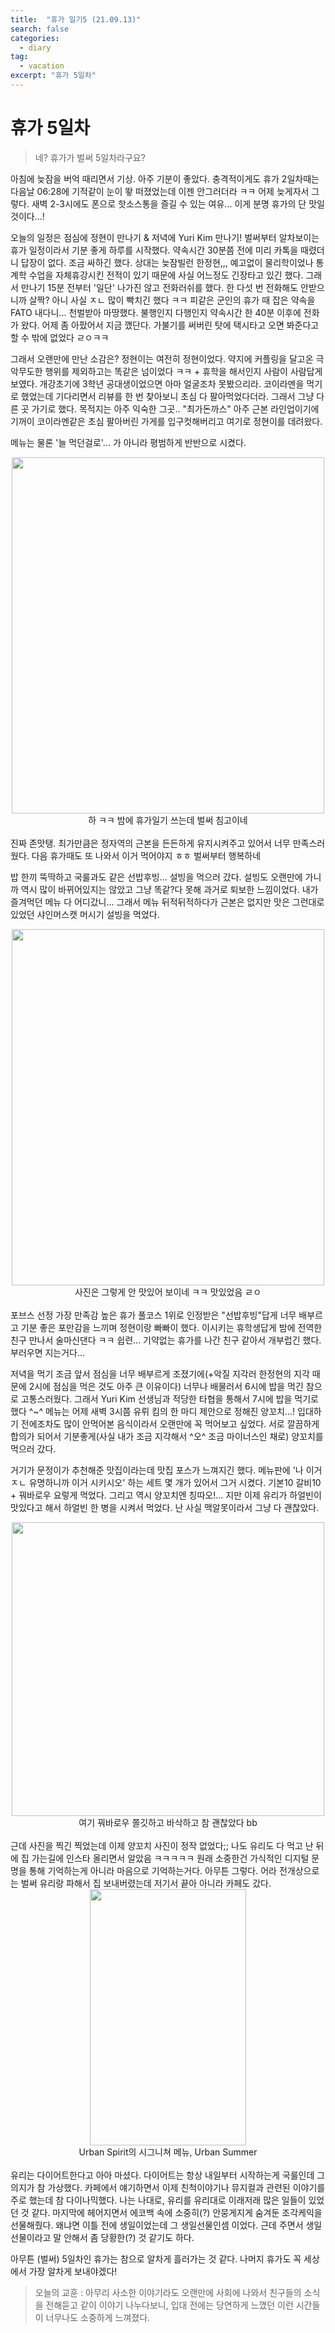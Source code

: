 ```yaml
---
title:  "휴가 일기5 (21.09.13)"
search: false
categories: 
  - diary
tag:
  - vacation
excerpt: "휴가 5일차"
---
```


# 휴가 5일차

>네? 휴가가 벌써 5일차라구요?

아침에 늦잠을 버억 때리면서 기상. 아주 기분이 좋았다. 충격적이게도 휴가 2일차때는 다음날 06:28에 기적같이 눈이 뙇 떠졌었는데 이젠 안그러더라 ㅋㅋ 어제 늦게자서 그렇다. 새벽 2-3시에도 폰으로 핫소스통을 즐길 수 있는 여유... 이게 분명 휴가의 단 맛일 것이다...!  

오늘의 일정은 점심에 정현이 만나기 & 저녁에 Yuri Kim 만나기! 벌써부터 알차보이는 휴가 일정이라서 기분 좋게 하루를 시작했다. 약속시간 30분쯤 전에 미리 카톡을 때렸더니 답장이 없다. 조금 싸하긴 했다. 상대는 늦잠빌런 한정현,,, 예고없이 물리학이었나 통계학 수업을 자체휴강시킨 전적이 있기 때문에 사실 어느정도 긴장타고 있긴 했다. 그래서 만나기 15분 전부터 '일단' 나가진 않고 전화러쉬를 했다. 한 다섯 번 전화해도 안받으니까 살짝? 아니 사실 ㅈㄴ 많이 빡치긴 했다 ㅋㅋ 피같은 군인의 휴가 때 잡은 약속을 FATO 내다니... 천벌받아 마땅했다. 불행인지 다행인지 약속시간 한 40분 이후에 전화가 왔다. 어제 좀 아팠어서 지금 깼단다. 가불기를 써버린 탓에 택시타고 오면 봐준다고 할 수 밖에 없었다 ㄹㅇㅋㅋ  

그래서 오랜만에 만난 소감은? 정현이는 여전히 정현이었다. 약지에 커플링을 달고온 극악무도한 행위를 제외하고는 똑같은 넘이었다 ㅋㅋ + 휴학을 해서인지 사람이 사람답게 보였다. 개강초기에 3학년 공대생이었으면 아마 얼굴조차 못봤으리라. 코이라멘을 먹기로 했었는데 기다리면서 리뷰를 한 번 찾아보니 초심 다 팔아먹었다더라. 그래서 그냥 다른 곳 가기로 했다. 목적지는 아주 익숙한 그곳.. "최가돈까스" 아주 근본 라인업이기에 기꺼이 코이라멘같은 초심 팔아버린 가게를 입구컷해버리고 여기로 정현이를 데려왔다.  

메뉴는 물론 '늘 먹던걸로'... 가 아니라 평범하게 반반으로 시켰다. 

<center>
<img src= "https://user-images.githubusercontent.com/68508521/133930998-9e4adf21-8dd2-42dc-90c8-3198c2e37c17.jpg" width="500" height="570">  

<br>
하 ㅋㅋ 밤에 휴가일기 쓰는데 벌써 침고이네
</center>
<br>
진짜 존맛탱. 최가만큼은 정자역의 근본을 든든하게 유지시켜주고 있어서 너무 만족스러웠다. 다음 휴가때도 또 나와서 이거 먹어야지 ㅎㅎ 벌써부터 행복하네  

밥 한끼 뚝딱하고 국룰과도 같은 선밥후빙... 설빙을 먹으러 갔다. 설빙도 오랜만에 가니까 역시 많이 바뀌어있지는 않았고 그냥 똑같?다 못해 과거로 퇴보한 느낌이었다. 내가 즐겨먹던 메뉴 다 어디갔니... 그래서 메뉴 뒤적뒤적하다가 근본은 없지만 맛은 그런대로 있었던 샤인머스캣 머시기 설빙을 먹었다. 

<center>
<img src= "https://user-images.githubusercontent.com/68508521/133931145-e98e8ed3-359a-4a4e-a295-5bda410b2e2d.jpg" width="500" height="570">  

<br>
사진은 그렇게 안 맛있어 보이네 ㅋㅋ 맛있었음 ㄹㅇ
</center>
<br>
포브스 선정 가장 만족감 높은 휴가 풀코스 1위로 인정받은 "선밥후빙"답게 너무 배부르고 기분 좋은 포만감을 느끼며 정현이랑 빠빠이 했다. 이시키는 휴학생답게 밤에 전역한 친구 만나서 술마신댄다 ㅋㅋ 쉽련... 기약없는 휴가를 나간 친구 같아서 개부럽긴 했다. 부러우면 지는거다...  


저녁을 먹기 조금 앞서 점심을 너무 배부르게 조졌기에(+악질 지각러 한정현의 지각 때문에 2시에 점심을 먹은 것도 아주 큰 이유이다) 너무나 배물러서 6시에 밥을 먹긴 참으로 고통스러웠다. 그래서 Yuri Kim 선생님과 적당한 타협을 통해서 7시에 밥을 먹기로 했다 ^~^ 메뉴는 어제 새벽 3시쯤 유뤼 킴의 한 마디 제안으로 정해진 양꼬치...! 입대하기 전에조차도 많이 안먹어본 음식이라서 오랜만에 꼭 먹어보고 싶었다. 서로 깔끔하게 합의가 되어서 기분좋게(사실 내가 조금 지각해서 ^오^ 조금 마이너스인 채로) 양꼬치를 먹으러 갔다.  

거기가 문정이가 추천해준 맛집이라는데 맛집 포스가 느껴지긴 했다. 메뉴판에 '나 이거 ㅈㄴ 유명하니까 이거 시키시오' 하는 세트 몇 개가 있어서 그거 시켰다. 기본10 갈비10 + 꿔바로우 요렇게 먹었다. 그리고 역시 양꼬치엔 칭따오!... 지만 이제 유리가 하얼빈이 맛있다고 해서 하얼빈 한 병을 시켜서 먹었다. 난 사실 맥알못이라서 그냥 다 괜찮았다. 

<center>
<img src= "https://user-images.githubusercontent.com/68508521/133931429-8d480ea9-a853-4d7d-80e8-5d83fec5a32a.jpg" width="500" height="470">  

<br>
여기 꿔바로우 쫄깃하고 바삭하고 참 괜찮았다 bb
</center>
<br>
근데 사진을 찍긴 찍었는데 이제 양꼬치 사진이 정작 없었다;; 나도 유리도 다 먹고 난 뒤에 집 가는길에 인스타 올리면서 알았음 ㅋㅋㅋㅋㅋ 원래 소중한건 가식적인 디지털 문명을 통해 기억하는게 아니라 마음으로 기억하는거다. 아무튼 그렇다. 어라 전개상으로는 벌써 유리랑 파해서 집 보내버렸는데 저기서 끝아 아니라 카페도 갔다.  

<center>
<img src= "https://user-images.githubusercontent.com/68508521/133931545-5f5eb292-03c5-41f4-bc5d-cb09383c8862.jpg" width="250" height="410">  

<br>
Urban Spirit의 시그니쳐 메뉴, Urban Summer
</center>
<br>
유리는 다이어트한다고 아아 마셨다. 다이어트는 항상 내일부터 시작하는게 국룰인데 그 의지가 참 가상했다. 카페에서 얘기하면서 이제 친척이야기나 뮤지컬과 관련된 이야기를 주로 했는데 참 다이나믹했다. 나는 나대로, 유리를 유리대로 이래저래 많은 일들이 있었던 것 같다. 마지막에 헤어지면서 에코백 속에 소중히(?) 안뭉게지게 숨겨둔 조각케익을 선물해줬다. 왜냐면 이틀 전에 생일이었는데 그 생일선물인셈 이었다. 근데 주면서 생일 선물이라고 말 안해서 좀 당황한(?) 것 같기도 하다.  

아무튼 (벌써) 5일차인 휴가는 참으로 알차게 흘러가는 것 같다. 나머지 휴가도 꼭 세상에서 가장 알차게 보내야겠다!<br>
> 오늘의 교훈 : 아무리 사소한 이야기라도 오랜만에 사회에 나와서 친구들의 소식을 전해듣고 같이 이야기 나누다보니, 입대 전에는 당연하게 느꼈던 이런 시간들이 너무나도 소중하게 느껴졌다.